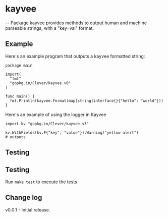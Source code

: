 # kayvee
--
Package kayvee provides methods to output human and machine parseable strings,
with a "key=val" format.

## Example

Here's an example program that outputs a kayvee formatted string:

    package main

    import(
      "fmt"
      "gopkg.in/Clever/kayvee.v0"
    )

    func main() {
      fmt.Println(kayvee.Format(map[string]interface{}{"hello": "world"}))
    }

Here's an example of using the logger in Kayvee

    import kv "gopkg.in/Clever/kayvee.v3"

    kv.WithFields(kv.F{"key", "value"}).Warning("yellow alert")
    # outputs


## Testing



## Testing


Run `make test` to execute the tests

## Change log

v0.0.1 - Initial release.
